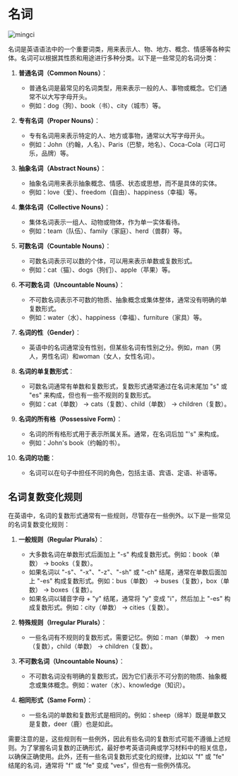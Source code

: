 # 名词

![mingci](./img/mingci.png)

名词是英语语法中的一个重要词类，用来表示人、物、地方、概念、情感等各种实体。名词可以根据其性质和用途进行多种分类。以下是一些常见的名词分类：

1. **普通名词（Common Nouns）**：
   - 普通名词是最常见的名词类型，用来表示一般的人、事物或概念。它们通常不以大写字母开头。
   - 例如：dog（狗）、book（书）、city（城市）等。

2. **专有名词（Proper Nouns）**：
   - 专有名词用来表示特定的人、地方或事物，通常以大写字母开头。
   - 例如：John（约翰，人名）、Paris（巴黎，地名）、Coca-Cola（可口可乐，品牌）等。

3. **抽象名词（Abstract Nouns）**：
   - 抽象名词用来表示抽象概念、情感、状态或思想，而不是具体的实体。
   - 例如：love（爱）、freedom（自由）、happiness（幸福）等。

4. **集体名词（Collective Nouns）**：
   - 集体名词表示一组人、动物或物体，作为单一实体看待。
   - 例如：team（队伍）、family（家庭）、herd（兽群）等。

5. **可数名词（Countable Nouns）**：
   - 可数名词表示可以数的个体，可以用来表示单数或复数形式。
   - 例如：cat（猫）、dogs（狗们）、apple（苹果）等。

6. **不可数名词（Uncountable Nouns）**：
   - 不可数名词表示不可数的物质、抽象概念或集体整体，通常没有明确的单复数形式。
   - 例如：water（水）、happiness（幸福）、furniture（家具）等。

7. **名词的性（Gender）**：
   - 英语中的名词通常没有性别，但某些名词有性别之分。例如，man（男人，男性名词）和woman（女人，女性名词）。

8. **名词的单复数形式**：
   - 可数名词通常有单数和复数形式，复数形式通常通过在名词末尾加 "s" 或 "es" 来构成，但也有一些不规则的复数形式。
   - 例如：cat（单数） → cats（复数）、child（单数） → children（复数）。

9. **名词的所有格（Possessive Form）**：
   - 名词的所有格形式用于表示所属关系。通常，在名词后加 "'s" 来构成。
   - 例如：John's book（约翰的书）。

10. **名词的功能**：
    - 名词可以在句子中担任不同的角色，包括主语、宾语、定语、补语等。

## 名词复数变化规则

在英语中，名词的复数形式通常有一些规则，尽管存在一些例外。以下是一些常见的名词复数变化规则：

1. **一般规则（Regular Plurals）**：
   - 大多数名词在单数形式后面加上 "-s" 构成复数形式。例如：book（单数） → books（复数）。
   - 如果名词以 "-s"、"-x"、"-z"、"-sh" 或 "-ch" 结尾，通常在单数后面加上 "-es" 构成复数形式。例如：bus（单数） → buses（复数），box（单数） → boxes（复数）。
   - 如果名词以辅音字母 + "y" 结尾，通常将 "y" 变成 "i"，然后加上 "-es" 构成复数形式。例如：city（单数） → cities（复数）。

2. **特殊规则（Irregular Plurals）**：
   - 一些名词有不规则的复数形式，需要记忆。例如：man（单数） → men（复数），child（单数） → children（复数）。

3. **不可数名词（Uncountable Nouns）**：
   - 不可数名词没有明确的复数形式，因为它们表示不可分割的物质、抽象概念或集体概念。例如：water（水）、knowledge（知识）。

4. **相同形式（Same Form）**：
   - 一些名词的单数和复数形式是相同的。例如：sheep（绵羊）既是单数又是复数，deer（鹿）也是如此。

需要注意的是，这些规则有一些例外，因此有些名词的复数形式可能不遵循上述规则。为了掌握名词复数的正确形式，最好参考英语词典或学习材料中的相关信息，以确保正确使用。此外，还有一些名词复数形式变化的规律，比如以 "f" 或 "fe" 结尾的名词，通常将 "f" 或 "fe" 变成 "ves"，但也有一些例外情况。